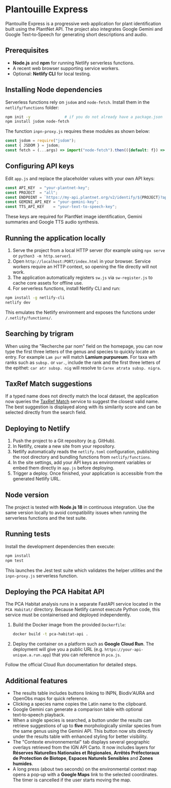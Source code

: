 # Plantouille Express

Plantouille Express is a progressive web application for plant identification built using the PlantNet API. The project also integrates Google Gemini and Google Text‑to‑Speech for generating short descriptions and audio.

## Prerequisites

- **Node.js** and **npm** for running Netlify serverless functions.
- A recent web browser supporting service workers.
- Optional: **Netlify CLI** for local testing.

## Installing Node dependencies

Serverless functions rely on `jsdom` and `node-fetch`. Install them in the `netlify/functions` folder:

```bash
npm init -y               # if you do not already have a package.json
npm install jsdom node-fetch
```

The function `inpn-proxy.js` requires these modules as shown below:

```javascript
const jsdom = require("jsdom");
const { JSDOM } = jsdom;
const fetch = (...args) => import("node-fetch").then(({default: f}) => f(...args));
```

## Configuring API keys

Edit `app.js` and replace the placeholder values with your own API keys:

```javascript
const API_KEY  = "your-plantnet-key";
const PROJECT  = "all";
const ENDPOINT = `https://my-api.plantnet.org/v2/identify/${PROJECT}?api-key=${API_KEY}`;
const GEMINI_API_KEY = "your-gemini-key";
const TTS_API_KEY    = "your-text-to-speech-key";
```

These keys are required for PlantNet image identification, Gemini summaries and Google TTS audio synthesis.

## Running the application locally

1. Serve the project from a local HTTP server (for example using `npx serve` or `python3 -m http.server`).
2. Open `http://localhost:PORT/index.html` in your browser. Service workers require an HTTP context, so opening the file directly will not work.
3. The application automatically registers `sw.js` via `sw-register.js` to cache core assets for offline use.
4. For serverless functions, install Netlify CLI and run:

```bash
npm install -g netlify-cli
netlify dev
```

This emulates the Netlify environment and exposes the functions under `/.netlify/functions/`.

## Searching by trigram

When using the "Recherche par nom" field on the homepage, you can now type the
first three letters of the genus and species to quickly locate an entry. For
example `Lam pur` will match **Lamium purpureum**. For taxa with ranks such as
`subsp.` or `var.`, include the rank and the first three letters of the epithet:
`car atr subsp. nig` will resolve to `Carex atrata subsp. nigra`.

## TaxRef Match suggestions

If a typed name does not directly match the local dataset, the application now
queries the [TaxRef Match](https://taxref.mnhn.fr/taxref-match) service to
suggest the closest valid name. The best suggestion is displayed along with its
similarity score and can be selected directly from the search field.

## Deploying to Netlify

1. Push the project to a Git repository (e.g. GitHub).
2. In Netlify, create a new site from your repository.
3. Netlify automatically reads the `netlify.toml` configuration, publishing the root directory and bundling functions from `netlify/functions`.
4. In the site settings, add your API keys as environment variables or embed them directly in `app.js` before deploying.
5. Trigger a deploy. Once finished, your application is accessible from the generated Netlify URL.

## Node version

The project is tested with **Node.js 18** in continuous integration. Use the same
version locally to avoid compatibility issues when running the serverless
functions and the test suite.

## Running tests

Install the development dependencies then execute:

```bash
npm install
npm test
```

This launches the Jest test suite which validates the helper utilities and the
`inpn-proxy.js` serverless function.

## Deploying the PCA Habitat API

The PCA Habitat analysis runs in a separate FastAPI service located in the
`PCA Habitat/` directory. Because Netlify cannot execute Python code, this
service must be containerised and deployed independently.

1. Build the Docker image from the provided `Dockerfile`:

   ```bash
   docker build -t pca-habitat-api .
   ```

2. Deploy the container on a platform such as **Google Cloud Run**. The
   deployment will give you a public URL (e.g. `https://your-api-unique.a.run.app`)
   that you can reference in `pca.js`.

Follow the official Cloud Run documentation for detailed steps.

## Additional features

- The results table includes buttons linking to INPN, Biodiv'AURA and OpenObs
  maps for quick reference.
- Clicking a species name copies the Latin name to the clipboard.
- Google Gemini can generate a comparison table with optional text‑to‑speech
  playback.
- When a single species is searched, a button under the results can retrieve
  suggestions of up to **five** morphologically similar species from the same
  genus using the Gemini API. This button now sits directly under the results
  table with enhanced styling for better visibility.
- The "Contexte environnemental" tab displays several geographic overlays
  retrieved from the IGN API Carto. It now includes layers for **Réserves
  Naturelles Nationales et Régionales**, **Arrêtés Préfectoraux de Protection de
  Biotope**, **Espaces Naturels Sensibles** and **Zones humides**.
- A long press (about two seconds) on the environmental context map opens a
  pop‑up with a **Google Maps** link to the selected coordinates. The timer is
  cancelled if the user starts moving the map.

